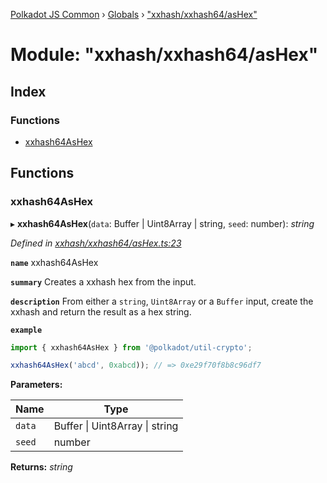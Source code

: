 [Polkadot JS Common](../README.md) › [Globals](../globals.md) › ["xxhash/xxhash64/asHex"](_xxhash_xxhash64_ashex_.md)

# Module: "xxhash/xxhash64/asHex"

## Index

### Functions

* [xxhash64AsHex](_xxhash_xxhash64_ashex_.md#xxhash64ashex)

## Functions

###  xxhash64AsHex

▸ **xxhash64AsHex**(`data`: Buffer | Uint8Array | string, `seed`: number): *string*

*Defined in [xxhash/xxhash64/asHex.ts:23](https://github.com/polkadot-js/common/blob/f68294c4/packages/util-crypto/src/xxhash/xxhash64/asHex.ts#L23)*

**`name`** xxhash64AsHex

**`summary`** Creates a xxhash hex from the input.

**`description`** 
From either a `string`, `Uint8Array` or a `Buffer` input, create the xxhash and return the result as a hex string.

**`example`** 
<BR>

```javascript
import { xxhash64AsHex } from '@polkadot/util-crypto';

xxhash64AsHex('abcd', 0xabcd)); // => 0xe29f70f8b8c96df7
```

**Parameters:**

Name | Type |
------ | ------ |
`data` | Buffer &#124; Uint8Array &#124; string |
`seed` | number |

**Returns:** *string*
